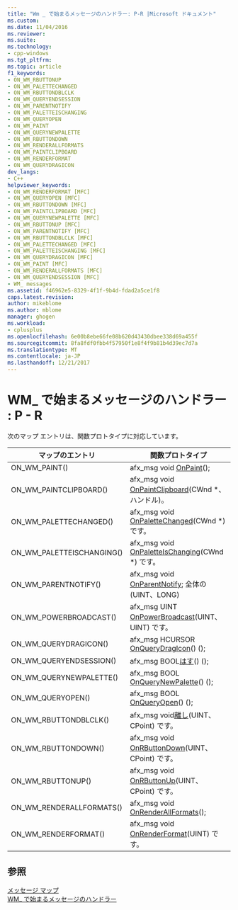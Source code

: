 ```yaml
---
title: "Wm _ で始まるメッセージのハンドラー: P-R |Microsoft ドキュメント"
ms.custom: 
ms.date: 11/04/2016
ms.reviewer: 
ms.suite: 
ms.technology:
- cpp-windows
ms.tgt_pltfrm: 
ms.topic: article
f1_keywords:
- ON_WM_RBUTTONUP
- ON_WM_PALETTECHANGED
- ON_WM_RBUTTONDBLCLK
- ON_WM_QUERYENDSESSION
- ON_WM_PARENTNOTIFY
- ON_WM_PALETTEISCHANGING
- ON_WM_QUERYOPEN
- ON_WM_PAINT
- ON_WM_QUERYNEWPALETTE
- ON_WM_RBUTTONDOWN
- ON_WM_RENDERALLFORMATS
- ON_WM_PAINTCLIPBOARD
- ON_WM_RENDERFORMAT
- ON_WM_QUERYDRAGICON
dev_langs:
- C++
helpviewer_keywords:
- ON_WM_RENDERFORMAT [MFC]
- ON_WM_QUERYOPEN [MFC]
- ON_WM_RBUTTONDOWN [MFC]
- ON_WM_PAINTCLIPBOARD [MFC]
- ON_WM_QUERYNEWPALETTE [MFC]
- ON_WM_RBUTTONUP [MFC]
- ON_WM_PARENTNOTIFY [MFC]
- ON_WM_RBUTTONDBLCLK [MFC]
- ON_WM_PALETTECHANGED [MFC]
- ON_WM_PALETTEISCHANGING [MFC]
- ON_WM_QUERYDRAGICON [MFC]
- ON_WM_PAINT [MFC]
- ON_WM_RENDERALLFORMATS [MFC]
- ON_WM_QUERYENDSESSION [MFC]
- WM_ messages
ms.assetid: f46962e5-8329-4f1f-9b4d-fdad2a5ce1f8
caps.latest.revision: 
author: mikeblome
ms.author: mblome
manager: ghogen
ms.workload:
- cplusplus
ms.openlocfilehash: 6e00b8ebe66fe08b620d43430dbee338d69a455f
ms.sourcegitcommit: 8fa8fdf0fbb4f57950f1e8f4f9b81b4d39ec7d7a
ms.translationtype: MT
ms.contentlocale: ja-JP
ms.lasthandoff: 12/21/2017
---
```

# <a name="wm-messages-p---r"></a>WM_ で始まるメッセージのハンドラー : P - R
次のマップ エントリは、関数プロトタイプに対応しています。  
  
|マップのエントリ|関数プロトタイプ|  
|---------------|------------------------|  
|ON_WM_PAINT()|afx_msg void [OnPaint](../../mfc/reference/cwnd-class.md#onpaint)();|  
|ON_WM_PAINTCLIPBOARD()|afx_msg void [OnPaintClipboard](../../mfc/reference/cwnd-class.md#onpaintclipboard)(CWnd *、ハンドル)。|  
|ON_WM_PALETTECHANGED()|afx_msg void [OnPaletteChanged](../../mfc/reference/cwnd-class.md#onpalettechanged)(CWnd *) です。|  
|ON_WM_PALETTEISCHANGING()|afx_msg void [OnPaletteIsChanging](../../mfc/reference/cwnd-class.md#onpaletteischanging)(CWnd *) です。|  
|ON_WM_PARENTNOTIFY()|afx_msg void [OnParentNotify](../../mfc/reference/cwnd-class.md#onparentnotify); 全体の (UINT、LONG)|  
|ON_WM_POWERBROADCAST()|afx_msg UINT [OnPowerBroadcast](../../mfc/reference/cwnd-class.md#onpowerbroadcast)(UINT、UINT) です。|  
|ON_WM_QUERYDRAGICON()|afx_msg HCURSOR [OnQueryDragIcon](../../mfc/reference/cwnd-class.md#onquerydragicon)() ();|  
|ON_WM_QUERYENDSESSION()|afx_msg BOOL[はす](../../mfc/reference/cwnd-class.md#onqueryendsession)() ();|  
|ON_WM_QUERYNEWPALETTE()|afx_msg BOOL [OnQueryNewPalette](../../mfc/reference/cwnd-class.md#onquerynewpalette)() ();|  
|ON_WM_QUERYOPEN()|afx_msg BOOL [OnQueryOpen](../../mfc/reference/cwnd-class.md#onqueryopen)() ();|  
|ON_WM_RBUTTONDBLCLK()|afx_msg void[離し](../../mfc/reference/cwnd-class.md#onrbuttondblclk)(UINT、CPoint) です。|  
|ON_WM_RBUTTONDOWN()|afx_msg void [OnRButtonDown](../../mfc/reference/cwnd-class.md#onrbuttondown)(UINT、CPoint) です。|  
|ON_WM_RBUTTONUP()|afx_msg void [OnRButtonUp](../../mfc/reference/cwnd-class.md#onrbuttonup)(UINT、CPoint) です。|  
|ON_WM_RENDERALLFORMATS()|afx_msg void [OnRenderAllFormats](../../mfc/reference/cwnd-class.md#onrenderallformats)();|  
|ON_WM_RENDERFORMAT()|afx_msg void [OnRenderFormat](../../mfc/reference/cwnd-class.md#onrenderformat)(UINT) です。|  
  
## <a name="see-also"></a>参照  
 [メッセージ マップ](../../mfc/reference/message-maps-mfc.md)   
 [WM_ で始まるメッセージのハンドラー](../../mfc/reference/handlers-for-wm-messages.md)

